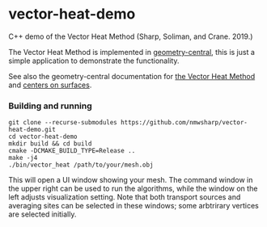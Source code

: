# vector-heat-demo
C++ demo of the Vector Heat Method (Sharp, Soliman, and Crane. 2019.)

The Vector Heat Method is implemented in [geometry-central](http://geometry-central.net), this is just a simple application to demonstrate the functionality.

See also the geometry-central documentation for [the Vector Heat Method](http://geometry-central.net/surface/algorithms/vector_heat_method/) and [centers on surfaces](http://geometry-central.net/surface/algorithms/surface_centers/).

### Building and running

```
git clone --recurse-submodules https://github.com/nmwsharp/vector-heat-demo.git
cd vector-heat-demo
mkdir build && cd build
cmake -DCMAKE_BUILD_TYPE=Release ..
make -j4
./bin/vector_heat /path/to/your/mesh.obj
```

This will open a UI window showing your mesh. The command window in the upper right can be used to run the algorithms, while the window on the left adjusts visualization setting. Note that both transport sources and averaging sites can be selected in these windows; some arbtrirary vertices are selected initially.
